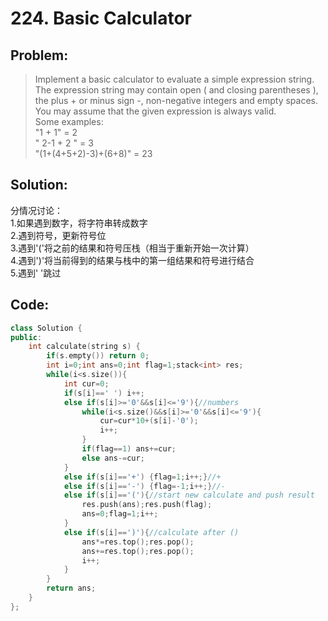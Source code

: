 # 224. Basic Calculator
## Problem:
>Implement a basic calculator to evaluate a simple expression string.  
>The expression string may contain open ( and closing parentheses ), the plus + or minus sign -, non-negative integers and empty spaces.  
>You may assume that the given expression is always valid.  
>Some examples:  
>"1 + 1" = 2  
>" 2-1 + 2 " = 3  
>"(1+(4+5+2)-3)+(6+8)" = 23
## Solution:
分情况讨论：  
1.如果遇到数字，将字符串转成数字  
2.遇到符号，更新符号位  
3.遇到'('将之前的结果和符号压栈（相当于重新开始一次计算）   
4.遇到')'将当前得到的结果与栈中的第一组结果和符号进行结合  
5.遇到' '跳过

## Code:
```cpp
class Solution {
public:
    int calculate(string s) {
        if(s.empty()) return 0;
        int i=0;int ans=0;int flag=1;stack<int> res;
        while(i<s.size()){
            int cur=0;
            if(s[i]==' ') i++;
            else if(s[i]>='0'&&s[i]<='9'){//numbers
                while(i<s.size()&&s[i]>='0'&&s[i]<='9'){
                    cur=cur*10+(s[i]-'0');
                    i++;
                }
                if(flag==1) ans+=cur;
                else ans-=cur;
            }
            else if(s[i]=='+') {flag=1;i++;}//+
            else if(s[i]=='-') {flag=-1;i++;}//-
            else if(s[i]=='('){//start new calculate and push result
                res.push(ans);res.push(flag);
                ans=0;flag=1;i++;
            }
            else if(s[i]==')'){//calculate after ()
                ans*=res.top();res.pop();
                ans+=res.top();res.pop();
                i++;
            }
        }
        return ans;
    }
};
```
